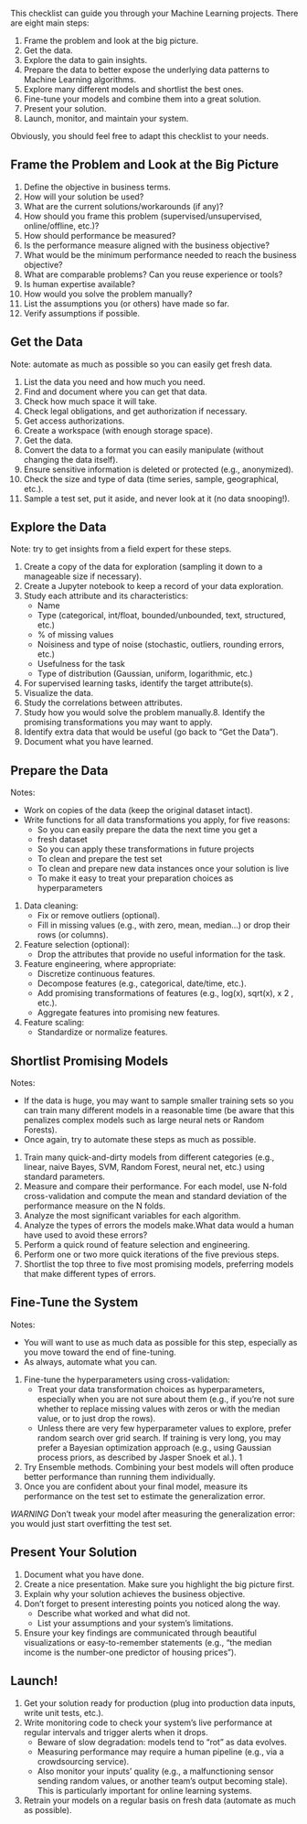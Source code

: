 This checklist can guide you through your Machine Learning projects.
There are eight main steps:

1. Frame the problem and look at the big picture.
2. Get the data.
3. Explore the data to gain insights.
4. Prepare the data to better expose the underlying data patterns to Machine Learning algorithms.
5. Explore many different models and shortlist the best ones.
6. Fine-tune your models and combine them into a great solution.
7. Present your solution.
8. Launch, monitor, and maintain your system.

Obviously, you should feel free to adapt this checklist to your needs.


## Frame the Problem and Look at the Big Picture

1. Define the objective in business terms.
2. How will your solution be used?
3. What are the current solutions/workarounds (if any)?
4. How should you frame this problem (supervised/unsupervised, online/offline, etc.)?
5. How should performance be measured?
6. Is the performance measure aligned with the business objective?
7. What would be the minimum performance needed to reach the business objective?
8. What are comparable problems? Can you reuse experience or tools?
9. Is human expertise available?
10. How would you solve the problem manually?
11. List the assumptions you (or others) have made so far.
12. Verify assumptions if possible.


## Get the Data
Note: automate as much as possible so you can easily get fresh data.

1. List the data you need and how much you need.
2. Find and document where you can get that data.
3. Check how much space it will take.
4. Check legal obligations, and get authorization if necessary.
5. Get access authorizations.
6. Create a workspace (with enough storage space).
7. Get the data.
8. Convert the data to a format you can easily manipulate (without changing the data itself).
9. Ensure sensitive information is deleted or protected (e.g., anonymized).
10. Check the size and type of data (time series, sample, geographical, etc.).
11. Sample a test set, put it aside, and never look at it (no data snooping!).


## Explore the Data
Note: try to get insights from a field expert for these steps.

1. Create a copy of the data for exploration (sampling it down to a manageable size if necessary).
2. Create a Jupyter notebook to keep a record of your data exploration.
3. Study each attribute and its characteristics:
    * Name
    * Type (categorical, int/float, bounded/unbounded, text, structured, etc.)
    * % of missing values
    * Noisiness and type of noise (stochastic, outliers, rounding errors, etc.)
    * Usefulness for the task
    * Type of distribution (Gaussian, uniform, logarithmic, etc.)
4. For supervised learning tasks, identify the target attribute(s).
5. Visualize the data.
6. Study the correlations between attributes.
7. Study how you would solve the problem manually.8. Identify the promising transformations you may want to apply.
9. Identify extra data that would be useful (go back to “Get the Data”).
10. Document what you have learned.


## Prepare the Data
Notes:
* Work on copies of the data (keep the original dataset intact).
* Write functions for all data transformations you apply, for five reasons:
    * So you can easily prepare the data the next time you get a
    * fresh dataset
    * So you can apply these transformations in future projects
    * To clean and prepare the test set
    * To clean and prepare new data instances once your solution is live
    * To make it easy to treat your preparation choices as hyperparameters
    
1. Data cleaning:
    * Fix or remove outliers (optional).
    * Fill in missing values (e.g., with zero, mean, median...) or drop their rows (or columns).
2. Feature selection (optional):
    * Drop the attributes that provide no useful information for the task.
3. Feature engineering, where appropriate:
    * Discretize continuous features.
    * Decompose features (e.g., categorical, date/time, etc.).
    * Add promising transformations of features (e.g., log(x), sqrt(x), x 2 , etc.).
    * Aggregate features into promising new features.
4. Feature scaling:
    * Standardize or normalize features.


## Shortlist Promising Models
Notes:
* If the data is huge, you may want to sample smaller training sets so you can train many different models in a reasonable time (be aware that this penalizes complex models such as large neural nets or Random Forests).
* Once again, try to automate these steps as much as possible.

1. Train many quick-and-dirty models from different categories (e.g., linear, naive Bayes, SVM, Random Forest, neural net, etc.) using standard parameters.
2. Measure and compare their performance. For each model, use N-fold cross-validation and compute the mean and standard deviation of the performance measure on the N folds.
3. Analyze the most significant variables for each algorithm.
4. Analyze the types of errors the models make.What data would a human have used to avoid these errors?
5. Perform a quick round of feature selection and engineering.
6. Perform one or two more quick iterations of the five previous steps.
7. Shortlist the top three to five most promising models, preferring models that make different types of errors.


## Fine-Tune the System
Notes:
* You will want to use as much data as possible for this step, especially as you move toward the end of fine-tuning.
* As always, automate what you can.
1. Fine-tune the hyperparameters using cross-validation:
    * Treat your data transformation choices as hyperparameters, especially when you are not sure about them (e.g., if you’re not sure whether to replace missing values with zeros or with the median value, or to just drop the rows).
    * Unless there are very few hyperparameter values to explore, prefer random search over grid search. If training is very long, you may prefer a Bayesian optimization approach (e.g., using Gaussian process priors, as described by Jasper Snoek et al.). 1
2. Try Ensemble methods. Combining your best models will often produce better performance than running them individually.
3. Once you are confident about your final model, measure its performance on the test set to estimate the generalization error.

_WARNING_
Don’t tweak your model after measuring the generalization error: you would just
start overfitting the test set.


## Present Your Solution

1. Document what you have done.
2. Create a nice presentation. Make sure you highlight the big picture first.
3. Explain why your solution achieves the business objective.
4. Don’t forget to present interesting points you noticed along the way.
    * Describe what worked and what did not.
    * List your assumptions and your system’s limitations.
5. Ensure your key findings are communicated through beautiful visualizations or easy-to-remember statements (e.g., “the median income is the number-one predictor of housing prices”).


## Launch!
1. Get your solution ready for production (plug into production data inputs, write unit tests, etc.).
2. Write monitoring code to check your system’s live performance at regular intervals and trigger alerts when it drops.
    * Beware of slow degradation: models tend to “rot” as data evolves.
    * Measuring performance may require a human pipeline (e.g., via a crowdsourcing service).
    * Also monitor your inputs’ quality (e.g., a malfunctioning sensor sending random values, or another team’s output becoming stale). This is particularly important for online learning systems.
3. Retrain your models on a regular basis on fresh data (automate as much as possible).